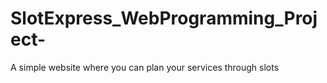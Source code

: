 # SlotExpress_WebProgramming_Project-
A simple website where you can plan your services through slots
